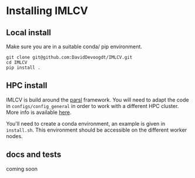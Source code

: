 # Installing IMLCV


## Local install
Make sure you are in a suitable conda/ pip environment.

```
git clone git@github.com:DavidDevoogdt/IMLCV.git
cd IMLCV
pip install .
```


## HPC install 
IMLCV is build around the [parsl](https://parsl.readthedocs.io/en/stable/index.html) framework. You will need to adapt the code in `configs/config_general` in order to work with a different HPC cluster. More info is available [here](https://parsl.readthedocs.io/en/stable/userguide/configuring.html). 

You'll need to create a conda environment, an example is given in `install.sh`. This environment should be accessible on the different worker nodes.


## docs and tests

coming soon